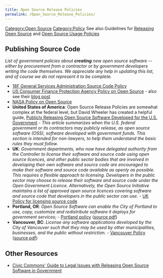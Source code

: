 ```yaml
---
title: Open Source Release Policies
permalink: /Open_Source_Release_Policies/
---
```


[Category:Open Source](/Category:Open_Source "wikilink") [Category:Policy](/Category:Policy "wikilink") See also Guidelines for [Releasing Open Source](/Releasing_Open_Source "wikilink") and [Open Source Usage Policies](/Open_Source_Usage_Policies "wikilink")

Publishing Source Code
----------------------

*List of government policies about **creating** new open source software -- either by procurement from a contractor or by government developers writing the code themselves. We appreciate any help in updating this list, and of course we do not represent it to be complete.*

-   [18F General Services Administration Source Code Policy](https://github.com/18F/open-source-policy/blob/master/policy.md)
-   [US Consumer Finance Protection Agency Policy on Open Source](http://www.consumerfinance.gov/developers/sourcecodepolicy/) - also see their [blog post](http://www.consumerfinance.gov/blog/the-cfpbs-source-code-policy-open-and-shared/)
-   [NASA Policy on Open Source](http://nodis3.gsfc.nasa.gov/displayDir.cfm?t=NPR&c=2210&s=1C)
-   **United States of America**: Open Source Release Policies are somewhat complex at the federal level, but David Wheeler has created a helpful guide, [Publicly Releasing Open Source Software Developed for the U.S. Government](http://www.groklaw.net/article.php?story=20110906101834630) - *This article summarizes when the U.S. federal government or its contractors may publicly release, as open source software (OSS), software developed with government funds. This section is intended for non-lawyers, to help them understand the basic rules they must follow.*
-   **UK**: *Government departments, who now have delegated authority from the Controller to license their software and source code using open source licences, and other public sector bodies that are involved in developing their own software and source code are encouraged to make their software and source code available as openly as possible. This requires a flexible approach to licensing. Developers in the public sector may choose to release their software and source code under the Open Government Licence. Alternatively, the Open Source Initiative maintains a list of approved open source licences covering software and source code that developers in the public sector can use.* - [UK Policy for licensing source code](http://www.nationalarchives.gov.uk/information-management/government-licensing/licensing-software.htm)
-   **Portland, OR**: *Open Source Software can enable the City of Portland to use, copy, customize and redistribute software it deploys for government services;* - [Portland policy](http://siliconflorist.com/2009/09/28/city-portland-mayor-sam-adams-resolution-open-source-open-data-transparency-communities-official/) ([source pdf](http://efiles.ci.portland.or.us/webdrawer/rec/3675248/view/))
-   **Vancouver, BC**: *License any software applications developed by the City of Vancouver such that they may be used by other municipalities, businesses, and the public without restriction.* - [Vancouver Policy](http://eaves.ca/2009/05/14/vancouver-enters-the-age-of-the-open-city/) ([source pdf](http://vancouver.ca/ctyclerk/cclerk/20090519/documents/motionb2.pdf))

Other Resources
---------------

-   [Civic Commons' Guide to Legal Issues with Releasing Open Source Software in Government](http://wiki.civiccommons.org/Legal_Policy#Chapter_3_-_Legal_Issues_and_Best_Practices_With_Converting.2FContributing_In-House_Developed_Code.C2.A0_into_a_Reusable_FOSS_Project)
